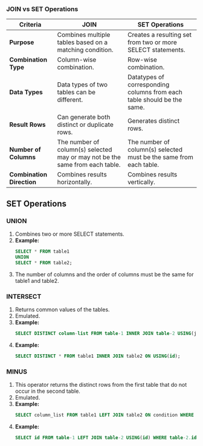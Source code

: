 ### JOIN vs SET Operations

| Criteria | JOIN | SET Operations |
| --- | --- | --- |
| **Purpose** | Combines multiple tables based on a matching condition. | Creates a resulting set from two or more SELECT statements. |
| **Combination Type** | Column-wise combination. | Row-wise combination.  |
| **Data Types** | Data types of two tables can be different.| Datatypes of corresponding columns from each table should be the same. |
| **Result Rows** | Can generate both distinct or duplicate rows. | Generates distinct rows. |
| **Number of Columns** | The number of column(s) selected may or may not be the same from each table. | The number of column(s) selected must be the same from each table. |
| **Combination Direction** | Combines results horizontally. | Combines results vertically. |


## SET Operations

### UNION

1. Combines two or more SELECT statements.
2. **Example:**
    ```sql
    SELECT * FROM table1
    UNION
    SELECT * FROM table2;
    ```
3. The number of columns and the order of columns must be the same for table1 and table2.

### INTERSECT

1. Returns common values of the tables.
2. Emulated.
3. **Example:**
    ```sql
    SELECT DISTINCT column-list FROM table-1 INNER JOIN table-2 USING(join_cond);
    ```
4. **Example:**
    ```sql
    SELECT DISTINCT * FROM table1 INNER JOIN table2 ON USING(id);
    ```

### MINUS

1. This operator returns the distinct rows from the first table that do not occur in the second table.
2. Emulated.
3. **Example:**
    ```sql
    SELECT column_list FROM table1 LEFT JOIN table2 ON condition WHERE table2.column_name IS NULL;
    ```
4. **Example:**
    ```sql
    SELECT id FROM table-1 LEFT JOIN table-2 USING(id) WHERE table-2.id IS NULL;
    ```
